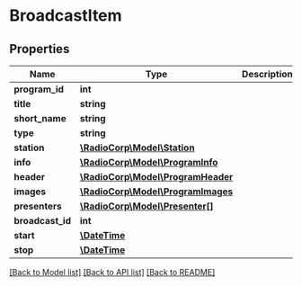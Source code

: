 # BroadcastItem

## Properties
Name | Type | Description | Notes
------------ | ------------- | ------------- | -------------
**program_id** | **int** |  | [optional] 
**title** | **string** |  | [optional] 
**short_name** | **string** |  | [optional] 
**type** | **string** |  | [optional] 
**station** | [**\RadioCorp\Model\Station**](Station.md) |  | [optional] 
**info** | [**\RadioCorp\Model\ProgramInfo**](ProgramInfo.md) |  | [optional] 
**header** | [**\RadioCorp\Model\ProgramHeader**](ProgramHeader.md) |  | [optional] 
**images** | [**\RadioCorp\Model\ProgramImages**](ProgramImages.md) |  | [optional] 
**presenters** | [**\RadioCorp\Model\Presenter[]**](Presenter.md) |  | [optional] 
**broadcast_id** | **int** |  | [optional] 
**start** | [**\DateTime**](\DateTime.md) |  | [optional] 
**stop** | [**\DateTime**](\DateTime.md) |  | [optional] 

[[Back to Model list]](../README.md#documentation-for-models) [[Back to API list]](../README.md#documentation-for-api-endpoints) [[Back to README]](../README.md)


